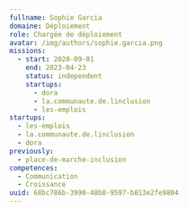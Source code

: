 ```yaml
---
fullname: Sophie Garcia
domaine: Déploiement
role: Chargée de déploiement
avatar: /img/authors/sophie.garcia.png
missions:
  - start: 2020-09-01
    end: 2023-04-23
    status: independent
    startups:
      - dora
      - la.communaute.de.linclusion
      - les-emplois
startups:
  - les-emplois
  - la.communaute.de.linclusion
  - dora
previously:
  - place-de-marche-inclusion
competences:
  - Communication
  - Croissance
uuid: 68bc786b-3990-48b0-9597-b813e2fe9804
---
```

